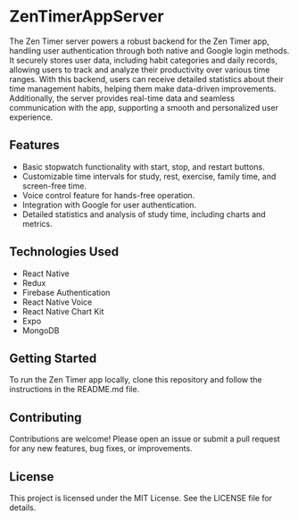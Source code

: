 # ZenTimerAppServer

The Zen Timer server powers a robust backend for the Zen Timer app, handling user authentication through both native and Google login methods. It securely stores user data, including habit categories and daily records, allowing users to track and analyze their productivity over various time ranges. With this backend, users can receive detailed statistics about their time management habits, helping them make data-driven improvements. Additionally, the server provides real-time data and seamless communication with the app, supporting a smooth and personalized user experience.

## Features

- Basic stopwatch functionality with start, stop, and restart buttons.
- Customizable time intervals for study, rest, exercise, family time, and screen-free time.
- Voice control feature for hands-free operation.
- Integration with Google for user authentication.
- Detailed statistics and analysis of study time, including charts and metrics.

## Technologies Used

- React Native
- Redux
- Firebase Authentication
- React Native Voice
- React Native Chart Kit
- Expo
- MongoDB

## Getting Started

To run the Zen Timer app locally, clone this repository and follow the instructions in the README.md file.

## Contributing

Contributions are welcome! Please open an issue or submit a pull request for any new features, bug fixes, or improvements.

## License

This project is licensed under the MIT License. See the LICENSE file for details.
